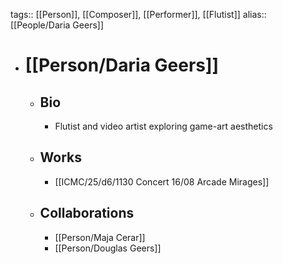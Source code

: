 tags:: [[Person]], [[Composer]], [[Performer]], [[Flutist]]
alias:: [[People/Daria Geers]]

- # [[Person/Daria Geers]]
	- ## Bio
		- Flutist and video artist exploring game-art aesthetics
	- ## Works
		- [[ICMC/25/d6/1130 Concert 16/08 Arcade Mirages]]
	- ## Collaborations
		- [[Person/Maja Cerar]]
		- [[Person/Douglas Geers]] 